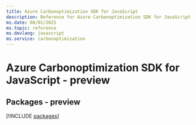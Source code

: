 ```yaml
---
title: Azure Carbonoptimization SDK for JavaScript
description: Reference for Azure Carbonoptimization SDK for JavaScript
ms.date: 08/01/2025
ms.topic: reference
ms.devlang: javascript
ms.service: carbonoptimization
---
```

# Azure Carbonoptimization SDK for JavaScript - preview
## Packages - preview
[!INCLUDE [packages](carbonoptimization-index.md)]